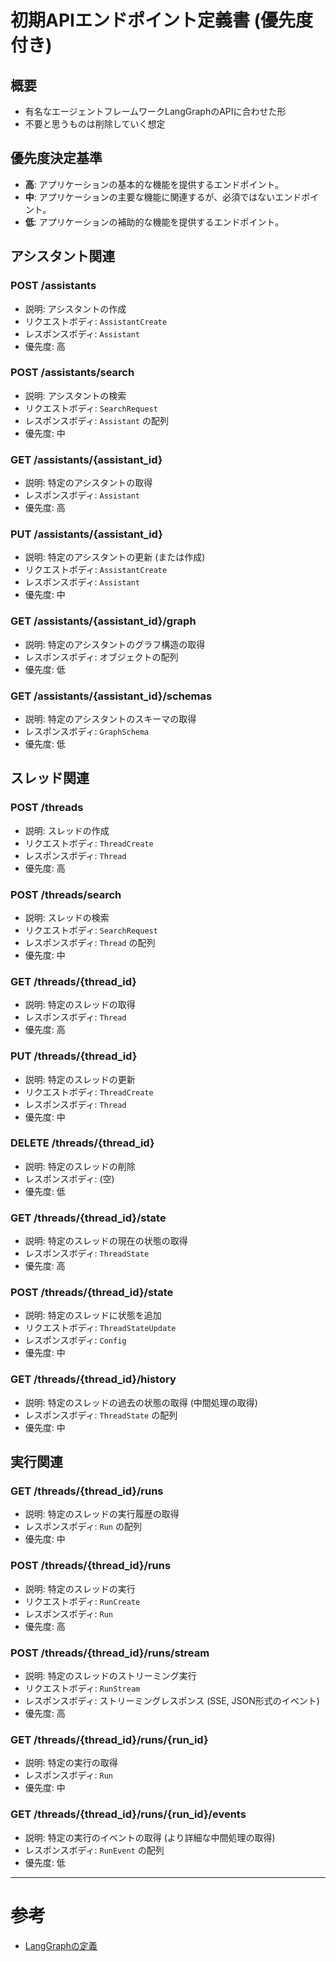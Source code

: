 # 初期APIエンドポイント定義書 (優先度付き)
## 概要
- 有名なエージェントフレームワークLangGraphのAPIに合わせた形
- 不要と思うものは削除していく想定

## 優先度決定基準
- **高**: アプリケーションの基本的な機能を提供するエンドポイント。
- **中**: アプリケーションの主要な機能に関連するが、必須ではないエンドポイント。
- **低**: アプリケーションの補助的な機能を提供するエンドポイント。

## アシスタント関連

### POST /assistants
- 説明: アシスタントの作成
- リクエストボディ: `AssistantCreate`
- レスポンスボディ: `Assistant`
- 優先度: 高

### POST /assistants/search
- 説明: アシスタントの検索
- リクエストボディ: `SearchRequest`
- レスポンスボディ: `Assistant` の配列
- 優先度: 中

### GET /assistants/{assistant_id}
- 説明: 特定のアシスタントの取得
- レスポンスボディ: `Assistant`
- 優先度: 高

### PUT /assistants/{assistant_id}
- 説明: 特定のアシスタントの更新 (または作成)
- リクエストボディ: `AssistantCreate`
- レスポンスボディ: `Assistant`
- 優先度: 中

### GET /assistants/{assistant_id}/graph
- 説明: 特定のアシスタントのグラフ構造の取得
- レスポンスボディ: オブジェクトの配列
- 優先度: 低

### GET /assistants/{assistant_id}/schemas
- 説明: 特定のアシスタントのスキーマの取得
- レスポンスボディ: `GraphSchema`
- 優先度: 低

## スレッド関連

### POST /threads
- 説明: スレッドの作成
- リクエストボディ: `ThreadCreate`
- レスポンスボディ: `Thread`
- 優先度: 高

### POST /threads/search
- 説明: スレッドの検索
- リクエストボディ: `SearchRequest`
- レスポンスボディ: `Thread` の配列
- 優先度: 中

### GET /threads/{thread_id}
- 説明: 特定のスレッドの取得
- レスポンスボディ: `Thread`
- 優先度: 高

### PUT /threads/{thread_id}
- 説明: 特定のスレッドの更新
- リクエストボディ: `ThreadCreate`
- レスポンスボディ: `Thread`
- 優先度: 中

### DELETE /threads/{thread_id}
- 説明: 特定のスレッドの削除
- レスポンスボディ: (空)
- 優先度: 低

### GET /threads/{thread_id}/state
- 説明: 特定のスレッドの現在の状態の取得
- レスポンスボディ: `ThreadState`
- 優先度: 高

### POST /threads/{thread_id}/state
- 説明: 特定のスレッドに状態を追加
- リクエストボディ: `ThreadStateUpdate`
- レスポンスボディ: `Config`
- 優先度: 中

### GET /threads/{thread_id}/history
- 説明: 特定のスレッドの過去の状態の取得 (中間処理の取得)
- レスポンスボディ: `ThreadState` の配列
- 優先度: 中

## 実行関連

### GET /threads/{thread_id}/runs
- 説明: 特定のスレッドの実行履歴の取得
- レスポンスボディ: `Run` の配列
- 優先度: 中

### POST /threads/{thread_id}/runs
- 説明: 特定のスレッドの実行
- リクエストボディ: `RunCreate`
- レスポンスボディ: `Run`
- 優先度: 高

### POST /threads/{thread_id}/runs/stream
- 説明: 特定のスレッドのストリーミング実行
- リクエストボディ: `RunStream`
- レスポンスボディ: ストリーミングレスポンス (SSE, JSON形式のイベント)
- 優先度: 高

### GET /threads/{thread_id}/runs/{run_id}
- 説明: 特定の実行の取得
- レスポンスボディ: `Run`
- 優先度: 中

### GET /threads/{thread_id}/runs/{run_id}/events
- 説明: 特定の実行のイベントの取得 (より詳細な中間処理の取得)
- レスポンスボディ: `RunEvent` の配列
- 優先度: 低


---
# 参考
- [LangGraphの定義](https://langchain-ai.github.io/langgraph-example/)